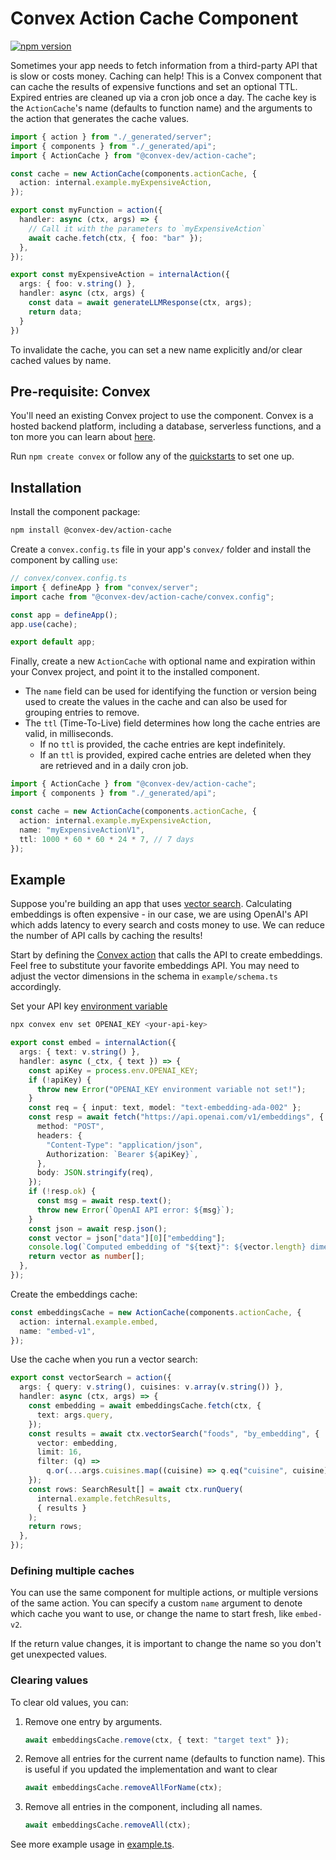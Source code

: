 # Convex Action Cache Component

[![npm version](https://badge.fury.io/js/@convex-dev%2Faction-cache.svg)](https://badge.fury.io/js/@convex-dev%2Faction-cache)

<!-- START: Include on https://convex.dev/components -->

Sometimes your app needs to fetch information from a third-party API that is slow or costs money. Caching can help! This is a Convex component that can cache the results of expensive functions and set an optional TTL. Expired entries are cleaned up via a cron job once a day. The cache key is the `ActionCache`'s name (defaults to function name) and the arguments to the action that generates the cache values.

```ts
import { action } from "./_generated/server";
import { components } from "./_generated/api";
import { ActionCache } from "@convex-dev/action-cache";

const cache = new ActionCache(components.actionCache, {
  action: internal.example.myExpensiveAction,
});

export const myFunction = action({
  handler: async (ctx, args) => {
    // Call it with the parameters to `myExpensiveAction`
    await cache.fetch(ctx, { foo: "bar" });
  },
});

export const myExpensiveAction = internalAction({
  args: { foo: v.string() },
  handler: async (ctx, args) {
    const data = await generateLLMResponse(ctx, args);
    return data;
  }
})
```

To invalidate the cache, you can set a new name explicitly and/or clear cached values by name.

## Pre-requisite: Convex

You'll need an existing Convex project to use the component.
Convex is a hosted backend platform, including a database, serverless functions,
and a ton more you can learn about [here](https://docs.convex.dev/get-started).

Run `npm create convex` or follow any of the [quickstarts](https://docs.convex.dev/home) to set one up.

## Installation

Install the component package:

```bash
npm install @convex-dev/action-cache
```

Create a `convex.config.ts` file in your app's `convex/` folder and install the component by calling `use`:

```ts
// convex/convex.config.ts
import { defineApp } from "convex/server";
import cache from "@convex-dev/action-cache/convex.config";

const app = defineApp();
app.use(cache);

export default app;
```

Finally, create a new `ActionCache` with optional name and expiration within your Convex project, and point it to the installed component.

- The `name` field can be used for identifying the function or version being used to create the values in the cache and can also be used for grouping entries to remove.
- The `ttl` (Time-To-Live) field determines how long the cache entries are valid, in milliseconds.
  - If no `ttl` is provided, the cache entries are kept indefinitely.
  - If an `ttl` is provided, expired cache entries are deleted when they are retrieved and in a daily cron job.

```ts
import { ActionCache } from "@convex-dev/action-cache";
import { components } from "./_generated/api";

const cache = new ActionCache(components.actionCache, {
  action: internal.example.myExpensiveAction,
  name: "myExpensiveActionV1",
  ttl: 1000 * 60 * 60 * 24 * 7, // 7 days
});
```

## Example

Suppose you're building an app that uses [vector search](https://docs.convex.dev/search/vector-search). Calculating embeddings is often expensive - in our case, we are using OpenAI's API which adds latency to every search and costs money to use. We can reduce the number of API calls by caching the results!

Start by defining the [Convex action](https://docs.convex.dev/functions/actions) that calls the API to create embeddings. Feel free to substitute your favorite embeddings API. You may need to adjust the vector dimensions in the schema in `example/schema.ts` accordingly.

Set your API key [environment variable](https://docs.convex.dev/production/environment-variables)

```bash
npx convex env set OPENAI_KEY <your-api-key>
```

```ts
export const embed = internalAction({
  args: { text: v.string() },
  handler: async (_ctx, { text }) => {
    const apiKey = process.env.OPENAI_KEY;
    if (!apiKey) {
      throw new Error("OPENAI_KEY environment variable not set!");
    }
    const req = { input: text, model: "text-embedding-ada-002" };
    const resp = await fetch("https://api.openai.com/v1/embeddings", {
      method: "POST",
      headers: {
        "Content-Type": "application/json",
        Authorization: `Bearer ${apiKey}`,
      },
      body: JSON.stringify(req),
    });
    if (!resp.ok) {
      const msg = await resp.text();
      throw new Error(`OpenAI API error: ${msg}`);
    }
    const json = await resp.json();
    const vector = json["data"][0]["embedding"];
    console.log(`Computed embedding of "${text}": ${vector.length} dimensions`);
    return vector as number[];
  },
});
```

Create the embeddings cache:

```ts
const embeddingsCache = new ActionCache(components.actionCache, {
  action: internal.example.embed,
  name: "embed-v1",
});
```

Use the cache when you run a vector search:

```ts
export const vectorSearch = action({
  args: { query: v.string(), cuisines: v.array(v.string()) },
  handler: async (ctx, args) => {
    const embedding = await embeddingsCache.fetch(ctx, {
      text: args.query,
    });
    const results = await ctx.vectorSearch("foods", "by_embedding", {
      vector: embedding,
      limit: 16,
      filter: (q) =>
        q.or(...args.cuisines.map((cuisine) => q.eq("cuisine", cuisine))),
    });
    const rows: SearchResult[] = await ctx.runQuery(
      internal.example.fetchResults,
      { results }
    );
    return rows;
  },
});
```

### Defining multiple caches

You can use the same component for multiple actions, or multiple versions of the
same action. You can specify a custom `name` argument to denote which cache you
want to use, or change the name to start fresh, like `embed-v2`.

If the return value changes, it is important to change the name so you don't get unexpected values.

### Clearing values

To clear old values, you can:

1. Remove one entry by arguments.

   ```ts
   await embeddingsCache.remove(ctx, { text: "target text" });
   ```

2. Remove all entries for the current name (defaults to function name).
   This is useful if you updated the implementation and want to clear

   ```ts
   await embeddingsCache.removeAllForName(ctx);
   ```

3. Remove all entries in the component, including all names.
   ```ts
   await embeddingsCache.removeAll(ctx);
   ```

See more example usage in [example.ts](./example/convex/example.ts).

<!-- END: Include on https://convex.dev/components -->
